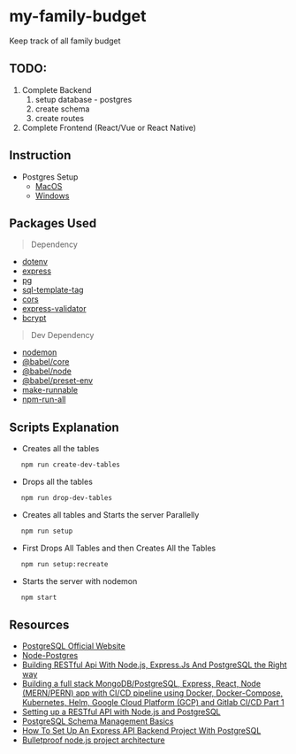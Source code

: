 # my-family-budget

Keep track of all family budget

## TODO:

1. Complete Backend
   1. setup database - postgres
   1. create schema
   1. create routes
1. Complete Frontend (React/Vue or React Native)

## Instruction

- Postgres Setup
  - [MacOS](https://www.robinwieruch.de/postgres-sql-macos-setup)
  - [Windows](https://www.robinwieruch.de/postgres-sql-windows-setup)

## Packages Used

> Dependency

- [dotenv](https://www.npmjs.com/package/dotenv)
- [express](https://www.npmjs.com/package/express)
- [pg](https://www.npmjs.com/package/pg)
- [sql-template-tag](https://www.npmjs.com/package/sql-template-tag)
- [cors](https://www.npmjs.com/package/cors)
- [express-validator](https://www.npmjs.com/package/express-validator)
- [bcrypt](https://www.npmjs.com/package/bcrypt)

> Dev Dependency

- [nodemon](https://www.npmjs.com/package/nodemon)
- [@babel/core](https://www.npmjs.com/package/@babel/core)
- [@babel/node](https://www.npmjs.com/package/@babel/node)
- [@babel/preset-env](https://www.npmjs.com/package/@babel/preset-env)
- [make-runnable](https://www.npmjs.com/package/make-runnable)
- [npm-run-all](https://www.npmjs.com/package/npm-run-all)

## Scripts Explanation

- Creates all the tables

```zsh
   npm run create-dev-tables
```

- Drops all the tables

```zsh
   npm run drop-dev-tables
```

- Creates all tables and Starts the server Parallelly

```zsh
   npm run setup
```

- First Drops All Tables and then Creates All the Tables

```zsh
   npm run setup:recreate
```

- Starts the server with nodemon

```zsh
   npm start
```

## Resources

- [PostgreSQL Official Website](https://www.postgresql.org/)
- [Node-Postgres](https://node-postgres.com/)
- [Building RESTful Api With Node.js, Express.Js And PostgreSQL the Right way](https://itnext.io/building-restful-api-with-node-js-express-js-and-postgresql-the-right-way-b2e718ad1c66)
- [Building a full stack MongoDB/PostgreSQL, Express, React, Node (MERN/PERN) app with CI/CD pipeline using Docker, Docker-Compose, Kubernetes, Helm, Google Cloud Platform (GCP) and Gitlab CI/CD Part 1](https://medium.com/@j.jameslee02102/building-a-full-stack-mongodb-postgresql-express-react-node-mern-pern-app-with-ci-cd-pipeline-5cb3d0a733e8)
- [Setting up a RESTful API with Node.js and PostgreSQL](https://blog.logrocket.com/setting-up-a-restful-api-with-node-js-and-postgresql-d96d6fc892d8/)
- [PostgreSQL Schema Management Basics](https://severalnines.com/blog/postgresql-schema-management-basics)
- [How To Set Up An Express API Backend Project With PostgreSQL](https://www.smashingmagazine.com/2020/04/express-api-backend-project-postgresql/)
- [Bulletproof node.js project architecture ](https://softwareontheroad.com/ideal-nodejs-project-structure/)
